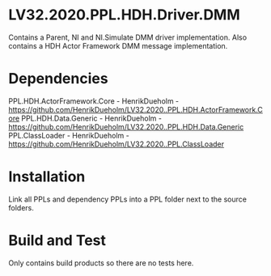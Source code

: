 # LV32.2020.PPL.HDH.Driver.DMM
Contains a Parent, NI and NI.Simulate DMM driver implementation.
Also contains a HDH Actor Framework DMM message implementation.

# Dependencies
PPL.HDH.ActorFramework.Core - HenrikDueholm - https://github.com/HenrikDueholm/LV32.2020..PPL.HDH.ActorFramework.Core
PPL.HDH.Data.Generic - HenrikDueholm - https://github.com/HenrikDueholm/LV32.2020..PPL.HDH.Data.Generic
PPL.ClassLoader - HenrikDueholm - https://github.com/HenrikDueholm/LV32.2020..PPL.ClassLoader

# Installation
Link all PPLs and dependency PPLs into a PPL folder next to the source folders.

# Build and Test
Only contains build products so there are no tests here. 